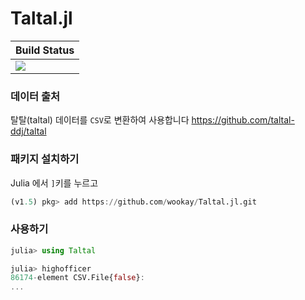# Taltal.jl

|  **Build Status**                |
|:---------------------------------|
|  [![][actions-img]][actions-url] |


### 데이터 출처
  탈탈(taltal) 데이터를 `CSV`로 변환하여 사용합니다
  https://github.com/taltal-ddj/taltal


### 패키지 설치하기
  Julia 에서 `]`키를 누르고
```julia
(v1.5) pkg> add https://github.com/wookay/Taltal.jl.git
```


### 사용하기
```julia
julia> using Taltal

julia> highofficer
86174-element CSV.File{false}:
...
```


[actions-img]: https://github.com/wookay/Taltal.jl/workflows/CI/badge.svg
[actions-url]: https://github.com/wookay/Taltal.jl/actions
